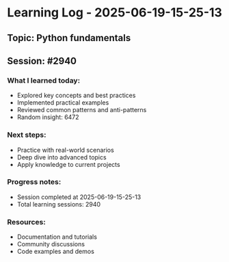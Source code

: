 # Learning Log - 2025-06-19-15-25-13

## Topic: Python fundamentals
## Session: #2940

### What I learned today:
- Explored key concepts and best practices
- Implemented practical examples  
- Reviewed common patterns and anti-patterns
- Random insight: 6472

### Next steps:
- Practice with real-world scenarios
- Deep dive into advanced topics
- Apply knowledge to current projects

### Progress notes:
- Session completed at 2025-06-19-15-25-13
- Total learning sessions: 2940

### Resources:
- Documentation and tutorials
- Community discussions
- Code examples and demos
